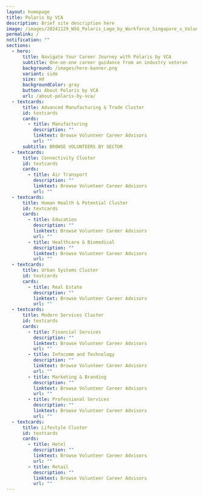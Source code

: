 ```yaml
---
layout: homepage
title: Polaris by VCA
description: Brief site description here
image: /images/20241129_WSG_Polaris_Logo_by_Workforce_Singapore_s_Volunteer_Career_Advisors_FA_path.jpg
permalink: /
notification: ""
sections:
  - hero:
      title: Navigate Your Career Journey with Polaris by VCA
      subtitle: One-on-one career guidance from an industry veteran
      background: /images/hero-banner.png
      variant: side
      size: md
      backgroundColor: gray
      button: About Polaris by VCA
      url: /about-polaris-by-vca/
  - textcards:
      title: Advanced Manufacturing & Trade Cluster
      id: textcards
      cards:
        - title: Manufacturing
          description: ""
          linktext: Browse Volunteer Career Advisors
          url: ""
      subtitle: BROWSE VOLUNTEERS BY SECTOR
  - textcards:
      title: Connectivity Cluster
      id: textcards
      cards:
        - title: Air Transport
          description: ""
          linktext: Browse Volunteer Career Advisors
          url: ""
  - textcards:
      title: Human Health & Potential Cluster
      id: textcards
      cards:
        - title: Education
          description: ""
          linktext: Browse Volunteer Career Advisors
          url: ""
        - title: Healthcare & Biomedical
          description: ""
          linktext: Browse Volunteer Career Advisors
          url: ""
  - textcards:
      title: Urban Systems Cluster
      id: textcards
      cards:
        - title: Real Estate
          description: ""
          linktext: Browse Volunteer Career Advisors
          url: ""
  - textcards:
      title: Modern Services Cluster
      id: textcards
      cards:
        - title: Financial Services
          description: ""
          linktext: Browse Volunteer Career Advisors
          url: ""
        - title: Infocomm and Technology
          description: ""
          linktext: Browse Volunteer Career Advisors
          url: ""
        - title: Marketing & Branding
          description: ""
          linktext: Browse Volunteer Career Advisors
          url: ""
        - title: Professional Services
          description: ""
          linktext: Browse Volunteer Career Advisors
          url: ""
  - textcards:
      title: Lifestyle Cluster
      id: textcards
      cards:
        - title: Hotel
          description: ""
          linktext: Browse Volunteer Career Advisors
          url: ""
        - title: Retail
          description: ""
          linktext: Browse Volunteer Career Advisors
          url: ""
---
```

